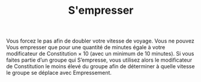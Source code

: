 ﻿---
# ATTENTION : Ne modifiez pas ce fichier
# Ce fichier est généré automatiquement par un script d'après les données du module Foundry VTT officiel et de sa traduction
title: S'empresser
titleEn: Hustle
id: JuqmIAnkL9hVGai8
group: actions
---
<p>Vous forcez le pas afin de doubler votre vitesse de voyage. Vous ne pouvez Vous empresser que pour une quantité de minutes égale à votre modificateur de Constitution &times; 10 (avec un minimum de 10 minutes). Si vous faites partie d’un groupe qui S’empresse, vous utilisez alors le modificateur de Constitution le moins élevé du groupe afin de déterminer à quelle vitesse le groupe se déplace avec Empressement.</p>
